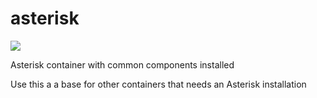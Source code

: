 # asterisk

[<img src="https://img.shields.io/docker/automated/flaviostutz/asterisk"/>](https://hub.docker.com/r/flaviostutz/asterisk)

Asterisk container with common components installed

Use this a a base for other containers that needs an Asterisk installation
